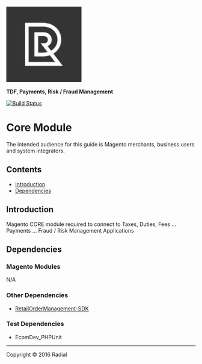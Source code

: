 ![radial logo](/docs/static/logo-vert.jpeg)

**TDF, Payments, Risk / Fraud Management**

[![Build Status](https://circleci.com/gh/RadialCorp/magento-core.svg?style=shield&circle-token=f46766b92a46401226eee8b1e66a8c403d52d1c3)](https://circleci.com/gh/RadialCorp/magento-core)

# Core Module

The intended audience for this guide is Magento merchants, business users and system integrators.

## Contents

- [Introduction](#introduction)
- [Dependencies](#dependencies)

## Introduction

Magento CORE module required to connect to Taxes, Duties, Fees ... Payments ... Fraud / Risk Management Applications

## Dependencies

### Magento Modules

N/A

### Other Dependencies

- [RetailOrderManagement-SDK](https://github.com/RadialCorp/RetailOrderManagement-SDK)

### Test Dependencies

- EcomDev_PHPUnit

- - -
Copyright © 2016 Radial
